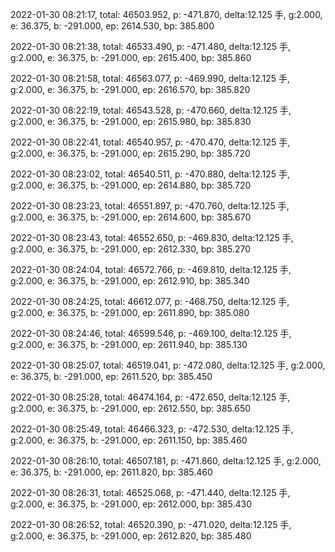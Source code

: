 2022-01-30 08:21:17, total: 46503.952, p: -471.870, delta:12.125 手, g:2.000, e: 36.375, b: -291.000, ep: 2614.530, bp: 385.800

2022-01-30 08:21:38, total: 46533.490, p: -471.480, delta:12.125 手, g:2.000, e: 36.375, b: -291.000, ep: 2615.400, bp: 385.860

2022-01-30 08:21:58, total: 46563.077, p: -469.990, delta:12.125 手, g:2.000, e: 36.375, b: -291.000, ep: 2616.570, bp: 385.820

2022-01-30 08:22:19, total: 46543.528, p: -470.660, delta:12.125 手, g:2.000, e: 36.375, b: -291.000, ep: 2615.980, bp: 385.830

2022-01-30 08:22:41, total: 46540.957, p: -470.470, delta:12.125 手, g:2.000, e: 36.375, b: -291.000, ep: 2615.290, bp: 385.720

2022-01-30 08:23:02, total: 46540.511, p: -470.880, delta:12.125 手, g:2.000, e: 36.375, b: -291.000, ep: 2614.880, bp: 385.720

2022-01-30 08:23:23, total: 46551.897, p: -470.760, delta:12.125 手, g:2.000, e: 36.375, b: -291.000, ep: 2614.600, bp: 385.670

2022-01-30 08:23:43, total: 46552.650, p: -469.830, delta:12.125 手, g:2.000, e: 36.375, b: -291.000, ep: 2612.330, bp: 385.270

2022-01-30 08:24:04, total: 46572.766, p: -469.810, delta:12.125 手, g:2.000, e: 36.375, b: -291.000, ep: 2612.910, bp: 385.340

2022-01-30 08:24:25, total: 46612.077, p: -468.750, delta:12.125 手, g:2.000, e: 36.375, b: -291.000, ep: 2611.890, bp: 385.080

2022-01-30 08:24:46, total: 46599.546, p: -469.100, delta:12.125 手, g:2.000, e: 36.375, b: -291.000, ep: 2611.940, bp: 385.130

2022-01-30 08:25:07, total: 46519.041, p: -472.080, delta:12.125 手, g:2.000, e: 36.375, b: -291.000, ep: 2611.520, bp: 385.450

2022-01-30 08:25:28, total: 46474.164, p: -472.650, delta:12.125 手, g:2.000, e: 36.375, b: -291.000, ep: 2612.550, bp: 385.650

2022-01-30 08:25:49, total: 46466.323, p: -472.530, delta:12.125 手, g:2.000, e: 36.375, b: -291.000, ep: 2611.150, bp: 385.460

2022-01-30 08:26:10, total: 46507.181, p: -471.860, delta:12.125 手, g:2.000, e: 36.375, b: -291.000, ep: 2611.820, bp: 385.460

2022-01-30 08:26:31, total: 46525.068, p: -471.440, delta:12.125 手, g:2.000, e: 36.375, b: -291.000, ep: 2612.000, bp: 385.430

2022-01-30 08:26:52, total: 46520.390, p: -471.020, delta:12.125 手, g:2.000, e: 36.375, b: -291.000, ep: 2612.820, bp: 385.480